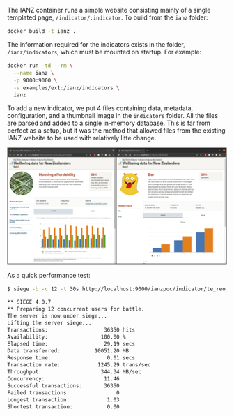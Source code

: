 The IANZ container runs a simple website consisting mainly of a single templated page, `/indicator/:indicator`.  To build from the `ianz` folder:

```bash
docker build -t ianz .
```

The information required for the indicators exists in the folder, `/ianz/indicators`, which must be mounted on startup.  For example:

```bash
docker run -td --rm \
  --name ianz \
  -p 9000:9000 \
  -v examples/ex1:/ianz/indicators \
  ianz 
```

To add a new indicator, we put 4 files containing data, metadata, configuration, and a thumbnail image in the `indicators` folder.  All the files are parsed and added to a single in-memory database.  This is far from perfect as a setup, but it was the method that allowed files from the existing IANZ website to be used with relatively litte change.

![](img/ex1ex2.png)

As a quick performance test:

```bash
$ siege -b -c 12 -t 30s http://localhost:9000/ianzpoc/indicator/te_reo_maori_speakers
```
```as.is
** SIEGE 4.0.7
** Preparing 12 concurrent users for battle.
The server is now under siege...
Lifting the server siege...
Transactions:                  36350 hits
Availability:                 100.00 %
Elapsed time:                  29.19 secs
Data transferred:           10051.20 MB
Response time:                  0.01 secs
Transaction rate:            1245.29 trans/sec
Throughput:                   344.34 MB/sec
Concurrency:                   11.46
Successful transactions:       36350
Failed transactions:               0
Longest transaction:            1.03
Shortest transaction:           0.00
```